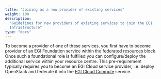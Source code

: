 ```yaml
---
title: "Joining as a new provider of existing services"
weight: 100
description:
  "Guidelines for new providers of existing services to join the EGI
  Infrastructure"
type: "docs"
---
```


To become a provider of one of these services, you first have to become provider
of an EGI Foundation service within the
[federated resources](../federated-resource-provider) block. Once such a
foundational role is fulfilled you can configure/deploy the additional service
within your resource centre. This pre-requirement typically requires you to
become an EGI Cloud service provider, i.e. deploy OpenStack and federate it into
the [EGI Cloud Compute](../../../cloud-compute) service.
